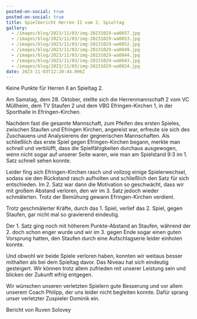 ```yaml
---
posted-on-social: true
posted-on-social: true
title: Spielbericht Herren II vom 2. Spieltag
gallery:
  - /images/blog/2023/11/03/img-20231029-wa0057.jpg
  - /images/blog/2023/11/03/img-20231029-wa0053.jpg
  - /images/blog/2023/11/03/img-20231029-wa0052.jpg
  - /images/blog/2023/11/03/img-20231029-wa0049.jpg
  - /images/blog/2023/11/03/img-20231029-wa0044.jpg
  - /images/blog/2023/11/03/img-20231029-wa0043.jpg
  - /images/blog/2023/11/03/img-20231029-wa0024.jpg
date: 2023-11-03T12:20:44.096Z
---
```


Keine Punkte für Herren II an Spieltag 2. 

Am Samstag, dem 28. Oktober, stellte sich die Herrenmannschaft 2 vom VC Müllheim, dem TV Staufen 2 und dem VBG Efringen-Kirchen 1, in der Sporthalle in Efringen-Kirchen.

Nachdem fast die gesamte Mannschaft, zum Pfeifen des ersten Spieles, zwischen Staufen und Efringen Kirchen, angereist war, erfreute sie sich des Zuschauens und Analysierens der gegnerischen Mannschaften. Als schließlich das erste Spiel gegen Efringen-Kirchen begann, merkte man schnell und verblüfft, dass die Spielfähigkeiten durchaus ausgewogen, wenn nicht sogar auf unserer Seite waren, wie man am Spielstand 9:3 im 1. Satz schnell sehen konnte.

Leider fing sich Efringen-Kirchen rasch und vollzog einige Spielerwechsel, sodass sie den Rückstand rasch aufholten und schließlich den Satz für sich entschieden. Im 2. Satz war dann die Motivation so geschwächt, dass wir mit großem Abstand verloren, den wir im 3. Satz jedoch wieder schmälerten. Trotz der Bemühung gewann Efringen-Kirchen verdient.

Trotz geschmälerter Kräfte, durch das 1. Spiel, verlief das 2. Spiel, gegen Staufen, gar nicht mal so gravierend eindeutig.

Der 1. Satz ging noch mit höherem Punkte-Abstand an Staufen, während der 2. doch schon enger wurde und wir im 3. gegen Ende sogar einen guten Vorsprung hatten, den Staufen durch eine Aufschlagserie leider einholen konnte.

Und obwohl wir beide Spiele verloren haben, konnten wir weitaus besser mithalten als bei dem Spieltag davor. Das Niveau hat sich eindeutig gesteigert. Wir können trotz allem zufrieden mit unserer Leistung sein und blicken der Zukunft eifrig entgegen.

Wir wünschen unseren verletzten Spielern gute Besserung und vor allem unserem Coach Philipp, der uns leider nicht begleiten konnte. Dafür sprang unser verletzter Zuspieler Dominik ein. 

Bericht von Ruven Solovey
